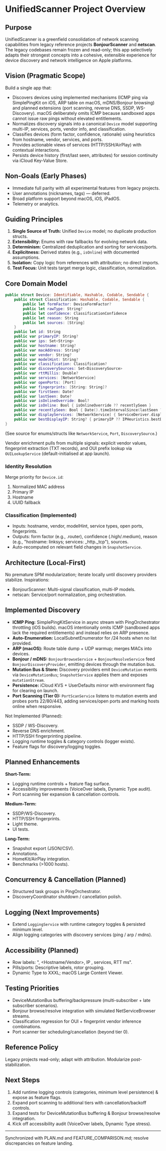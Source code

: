 # UnifiedScanner Project Overview

## Purpose
UnifiedScanner is a greenfield consolidation of network scanning capabilities from legacy reference projects **BonjourScanner** and **netscan**. The legacy codebases remain frozen and read-only; this app selectively adapts their strongest concepts into a cohesive, extensible experience for device discovery and network intelligence on Apple platforms.

## Vision (Pragmatic Scope)
Build a single app that:
- Discovers devices using implemented mechanisms (ICMP ping via SimplePingKit on iOS, ARP table on macOS, mDNS/Bonjour browsing) and planned extensions (port scanning, reverse DNS, SSDP, WS-Discovery). macOS deliberately omits ICMP because sandboxed apps cannot issue raw pings without elevated entitlements.
- Normalizes discovery signals into a canonical `Device` model supporting multi-IP, services, ports, vendor info, and classification.
- Classifies devices (form factor, confidence, rationale) using heuristics from hostname, vendor, services, and ports.
- Provides actionable views of services (HTTP/SSH/AirPlay) with contextual interactions.
- Persists device history (first/last seen, attributes) for session continuity via iCloud Key-Value Store.

## Non-Goals (Early Phases)
- Immediate full parity with all experimental features from legacy projects.
- User annotations (nicknames, tags) — deferred.
- Broad platform support beyond macOS, iOS, iPadOS.
- Telemetry or analytics.

## Guiding Principles
1. **Single Source of Truth:** Unified `Device` model; no duplicate production structs.
2. **Extensibility:** Enums with raw fallbacks for evolving network data.
3. **Determinism:** Centralized deduplication and sorting for services/ports.
4. **Explicitness:** Derived states (e.g., `isOnline`) with documented assumptions.
5. **Isolation:** Copy logic from references with attribution; no direct imports.
6. **Test Focus:** Unit tests target merge logic, classification, normalization.

## Core Domain Model
```swift
public struct Device: Identifiable, Hashable, Codable, Sendable {
    public struct Classification: Hashable, Codable, Sendable {
        public let formFactor: DeviceFormFactor?
        public let rawType: String?
        public let confidence: ClassificationConfidence
        public let reason: String
        public let sources: [String]
    }
    public let id: String
    public var primaryIP: String?
    public var ips: Set<String>
    public var hostname: String?
    public var macAddress: String?
    public var vendor: String?
    public var modelHint: String?
    public var classification: Classification?
    public var discoverySources: Set<DiscoverySource>
    public var rttMillis: Double?
    public var services: [NetworkService]
    public var openPorts: [Port]
    public var fingerprints: [String: String]?
    public var firstSeen: Date?
    public var lastSeen: Date?
    public var isOnlineOverride: Bool?
    public var isOnline: Bool { isOnlineOverride ?? recentlySeen }
    public var recentlySeen: Bool { Date().timeIntervalSince(lastSeen ?? .distantPast) < DeviceConstants.onlineGraceInterval }
    public var displayServices: [NetworkService] { ServiceDeriver.displayServices(services: services, openPorts: openPorts) }
    public var bestDisplayIP: String? { primaryIP ?? IPHeuristics.bestDisplayIP(ips) }
}
```
(See source for enums/structs like `NetworkService`, `Port`, `DiscoverySource`.)

Vendor enrichment pulls from multiple signals: explicit vendor values, fingerprint extraction (TXT records), and OUI prefix lookup via `OUILookupService` (default-initialised at app launch).

### Identity Resolution
Merge priority for `Device.id`:
1. Normalized MAC address
2. Primary IP
3. Hostname
4. UUID fallback

### Classification (Implemented)
- Inputs: hostname, vendor, modelHint, service types, open ports, fingerprints.
- Outputs: form factor (e.g., .router), confidence (.high/.medium), reason (e.g., "hostname: linksys; services: _http._tcp"), sources.
- Auto-recomputed on relevant field changes in `SnapshotService`.

## Architecture (Local-First)
No premature SPM modularization; iterate locally until discovery providers stabilize. Inspirations:
- BonjourScanner: Multi-signal classification, multi-IP models.
- netscan: Service/port normalization, ping orchestration.

## Implemented Discovery
- **ICMP Ping:** SimplePingKitService in async stream with PingOrchestrator throttling (iOS builds). macOS intentionally omits ICMP (sandboxed apps lack the required entitlements) and instead relies on ARP presence.
- **Auto-Enumeration:** LocalSubnetEnumerator for /24 hosts when no list provided.
- **ARP (macOS):** Route table dump + UDP warmup; merges MACs into devices.
- **Bonjour / mDNS:** `BonjourBrowseService` + `BonjourResolveService` feed `BonjourDiscoveryProvider`, emitting devices through the mutation bus.
- **Mutation Bus & Store:** Discovery providers emit `DeviceMutation` events via `DeviceMutationBus`; `SnapshotService` applies them and exposes `mutationStream`.
- **Persistence:** iCloud KVS + UserDefaults mirror with environment flag for clearing on launch.
- **Port Scanning (Tier 0):** `PortScanService` listens to mutation events and probes ports 22/80/443, adding services/open ports and marking hosts online when responsive.

Not Implemented (Planned):
- SSDP / WS-Discovery.
- Reverse DNS enrichment.
- HTTP/SSH fingerprinting pipeline.
- Logging runtime toggles & category controls (logger exists).
- Feature flags for discovery/logging toggles.

## Planned Enhancements
**Short-Term:**
- Logging runtime controls + feature flag surface.
- Accessibility improvements (VoiceOver labels, Dynamic Type audit).
- Port scanning tier expansion & cancellation controls.

**Medium-Term:**
- SSDP/WS-Discovery.
- HTTP/SSH fingerprints.
- Light theme.
- UI tests.

**Long-Term:**
- Snapshot export (JSON/CSV).
- Annotations.
- HomeKit/AirPlay integration.
- Benchmarks (>1000 hosts).

## Concurrency & Cancellation (Planned)
- Structured task groups in PingOrchestrator.
- DiscoveryCoordinator shutdown / cancellation polish.

## Logging (Next Improvements)
- Extend `LoggingService` with runtime category toggles & persisted minimum level.
- Align logging categories with discovery services (ping / arp / mdns).

## Accessibility (Planned)
- Row labels: "<FormFactor>, <Hostname/Vendor>, IP <BestIP>, <n> services, RTT <x>ms".
- Pills/ports: Descriptive labels, rotor grouping.
- Dynamic Type to XXXL; macOS Large Content Viewer.

## Testing Priorities
- DeviceMutationBus buffering/backpressure (multi-subscriber + late subscriber scenarios).
- Bonjour browse/resolve integration with simulated NetServiceBrowser streams.
- Classification regression for OUI + fingerprint vendor inference combinations.
- Port scanner tier scheduling/cancellation (beyond tier 0).

## Reference Policy
Legacy projects read-only; adapt with attribution. Modularize post-stabilization.

## Next Steps
1. Add runtime logging controls (categories, minimum level persistence) & expose as feature flags.
2. Expand port scanning to additional tiers with cancellation/backoff controls.
3. Expand tests for DeviceMutationBus buffering & Bonjour browse/resolve integration.
4. Kick off accessibility audit (VoiceOver labels, Dynamic Type stress).

---
Synchronized with PLAN.md and FEATURE_COMPARISON.md; resolve discrepancies on feature landing.
